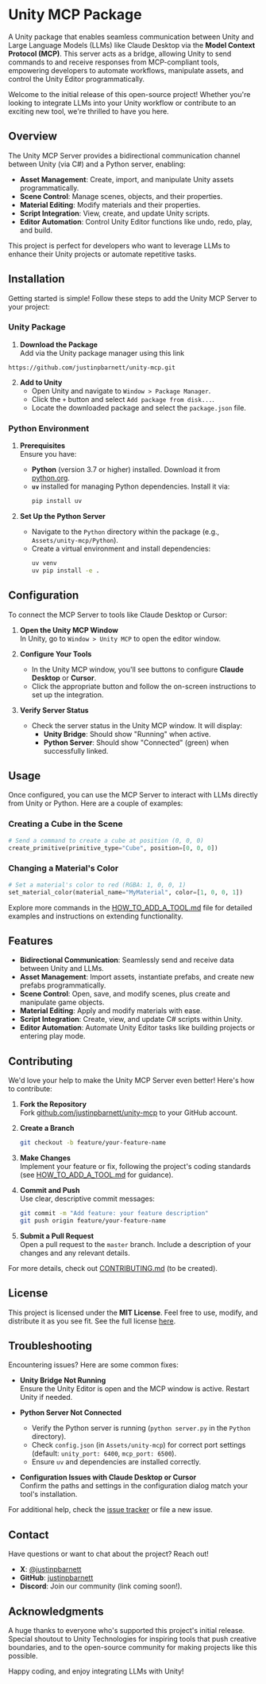 # Unity MCP Package

A Unity package that enables seamless communication between Unity and Large Language Models (LLMs) like Claude Desktop via the **Model Context Protocol (MCP)**. This server acts as a bridge, allowing Unity to send commands to and receive responses from MCP-compliant tools, empowering developers to automate workflows, manipulate assets, and control the Unity Editor programmatically.

Welcome to the initial release of this open-source project! Whether you're looking to integrate LLMs into your Unity workflow or contribute to an exciting new tool, we're thrilled to have you here.

## Overview

The Unity MCP Server provides a bidirectional communication channel between Unity (via C#) and a Python server, enabling:

- **Asset Management**: Create, import, and manipulate Unity assets programmatically.
- **Scene Control**: Manage scenes, objects, and their properties.
- **Material Editing**: Modify materials and their properties.
- **Script Integration**: View, create, and update Unity scripts.
- **Editor Automation**: Control Unity Editor functions like undo, redo, play, and build.

This project is perfect for developers who want to leverage LLMs to enhance their Unity projects or automate repetitive tasks.

## Installation

Getting started is simple! Follow these steps to add the Unity MCP Server to your project:

### Unity Package

1. **Download the Package**  
   Add via the Unity package manager using this link

```text
https://github.com/justinpbarnett/unity-mcp.git
```

2. **Add to Unity**
   - Open Unity and navigate to `Window > Package Manager`.
   - Click the `+` button and select `Add package from disk...`.
   - Locate the downloaded package and select the `package.json` file.

### Python Environment

1. **Prerequisites**  
   Ensure you have:

   - **Python** (version 3.7 or higher) installed. Download it from [python.org](https://www.python.org/downloads/).
   - **`uv`** installed for managing Python dependencies. Install it via:
     ```bash
     pip install uv
     ```

2. **Set Up the Python Server**
   - Navigate to the `Python` directory within the package (e.g., `Assets/unity-mcp/Python`).
   - Create a virtual environment and install dependencies:
     ```bash
     uv venv
     uv pip install -e .
     ```

## Configuration

To connect the MCP Server to tools like Claude Desktop or Cursor:

1. **Open the Unity MCP Window**  
   In Unity, go to `Window > Unity MCP` to open the editor window.

2. **Configure Your Tools**

   - In the Unity MCP window, you'll see buttons to configure **Claude Desktop** or **Cursor**.
   - Click the appropriate button and follow the on-screen instructions to set up the integration.

3. **Verify Server Status**
   - Check the server status in the Unity MCP window. It will display:
     - **Unity Bridge**: Should show "Running" when active.
     - **Python Server**: Should show "Connected" (green) when successfully linked.

## Usage

Once configured, you can use the MCP Server to interact with LLMs directly from Unity or Python. Here are a couple of examples:

### Creating a Cube in the Scene

```python
# Send a command to create a cube at position (0, 0, 0)
create_primitive(primitive_type="Cube", position=[0, 0, 0])
```

### Changing a Material's Color

```python
# Set a material's color to red (RGBA: 1, 0, 0, 1)
set_material_color(material_name="MyMaterial", color=[1, 0, 0, 1])
```

Explore more commands in the [HOW_TO_ADD_A_TOOL.md](HOW_TO_ADD_A_TOOL.md) file for detailed examples and instructions on extending functionality.

## Features

- **Bidirectional Communication**: Seamlessly send and receive data between Unity and LLMs.
- **Asset Management**: Import assets, instantiate prefabs, and create new prefabs programmatically.
- **Scene Control**: Open, save, and modify scenes, plus create and manipulate game objects.
- **Material Editing**: Apply and modify materials with ease.
- **Script Integration**: Create, view, and update C# scripts within Unity.
- **Editor Automation**: Automate Unity Editor tasks like building projects or entering play mode.

## Contributing

We'd love your help to make the Unity MCP Server even better! Here's how to contribute:

1. **Fork the Repository**  
   Fork [github.com/justinpbarnett/unity-mcp](https://github.com/justinpbarnett/unity-mcp) to your GitHub account.

2. **Create a Branch**

   ```bash
   git checkout -b feature/your-feature-name
   ```

3. **Make Changes**  
   Implement your feature or fix, following the project's coding standards (see [HOW_TO_ADD_A_TOOL.md](HOW_TO_ADD_A_TOOL.md) for guidance).

4. **Commit and Push**  
   Use clear, descriptive commit messages:

   ```bash
   git commit -m "Add feature: your feature description"
   git push origin feature/your-feature-name
   ```

5. **Submit a Pull Request**  
   Open a pull request to the `master` branch. Include a description of your changes and any relevant details.

For more details, check out [CONTRIBUTING.md](CONTRIBUTING.md) (to be created).

## License

This project is licensed under the **MIT License**. Feel free to use, modify, and distribute it as you see fit. See the full license [here](https://github.com/justinpbarnett/unity-mcp/blob/master/LICENSE).

## Troubleshooting

Encountering issues? Here are some common fixes:

- **Unity Bridge Not Running**  
  Ensure the Unity Editor is open and the MCP window is active. Restart Unity if needed.

- **Python Server Not Connected**

  - Verify the Python server is running (`python server.py` in the `Python` directory).
  - Check `config.json` (in `Assets/unity-mcp`) for correct port settings (default: `unity_port: 6400`, `mcp_port: 6500`).
  - Ensure `uv` and dependencies are installed correctly.

- **Configuration Issues with Claude Desktop or Cursor**  
  Confirm the paths and settings in the configuration dialog match your tool's installation.

For additional help, check the [issue tracker](https://github.com/justinpbarnett/unity-mcp/issues) or file a new issue.

## Contact

Have questions or want to chat about the project? Reach out!

- **X**: [@justinpbarnett](https://x.com/justinpbarnett)
- **GitHub**: [justinpbarnett](https://github.com/justinpbarnett)
- **Discord**: Join our community (link coming soon!).

## Acknowledgments

A huge thanks to everyone who's supported this project's initial release. Special shoutout to Unity Technologies for inspiring tools that push creative boundaries, and to the open-source community for making projects like this possible.

Happy coding, and enjoy integrating LLMs with Unity!
